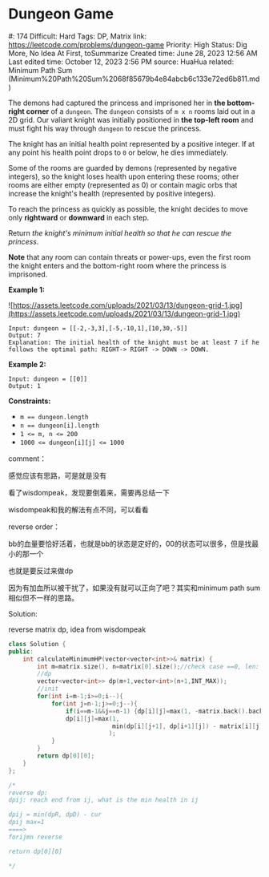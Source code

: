 # Dungeon Game

#: 174
Difficult: Hard
Tags: DP, Matrix
link: https://leetcode.com/problems/dungeon-game
Priority: High
Status: Dig More, No Idea At First, toSummarize
Created time: June 28, 2023 12:56 AM
Last edited time: October 12, 2023 2:56 PM
source: HuaHua
related: Minimum Path Sum (Minimum%20Path%20Sum%2068f85679b4e84abcb6c133e72ed6b811.md)

The demons had captured the princess and imprisoned her in **the bottom-right corner** of a `dungeon`. The `dungeon` consists of `m x n` rooms laid out in a 2D grid. Our valiant knight was initially positioned in **the top-left room** and must fight his way through `dungeon` to rescue the princess.

The knight has an initial health point represented by a positive integer. If at any point his health point drops to `0` or below, he dies immediately.

Some of the rooms are guarded by demons (represented by negative integers), so the knight loses health upon entering these rooms; other rooms are either empty (represented as 0) or contain magic orbs that increase the knight's health (represented by positive integers).

To reach the princess as quickly as possible, the knight decides to move only **rightward** or **downward** in each step.

Return *the knight's minimum initial health so that he can rescue the princess*.

**Note** that any room can contain threats or power-ups, even the first room the knight enters and the bottom-right room where the princess is imprisoned.

**Example 1:**

![https://assets.leetcode.com/uploads/2021/03/13/dungeon-grid-1.jpg](https://assets.leetcode.com/uploads/2021/03/13/dungeon-grid-1.jpg)

```
Input: dungeon = [[-2,-3,3],[-5,-10,1],[10,30,-5]]
Output: 7
Explanation: The initial health of the knight must be at least 7 if he follows the optimal path: RIGHT-> RIGHT -> DOWN -> DOWN.

```

**Example 2:**

```
Input: dungeon = [[0]]
Output: 1

```

**Constraints:**

- `m == dungeon.length`
- `n == dungeon[i].length`
- `1 <= m, n <= 200`
- `1000 <= dungeon[i][j] <= 1000`

comment：

感觉应该有思路，可是就是没有

看了wisdompeak，发现要倒着来，需要再总结一下

wisdompeak和我的解法有点不同，可以看看

reverse order：

bb的血量要恰好活着，也就是bb的状态是定好的，00的状态可以很多，但是找最小的那一个

也就是要反过来做dp

因为有加血所以被干扰了，如果没有就可以正向了吧？其实和minimum path sum相似但不一样的思路。

Solution:

reverse matrix dp, idea from wisdompeak

```cpp
class Solution {
public:
    int calculateMinimumHP(vector<vector<int>>& matrix) {
        int m=matrix.size(), n=matrix[0].size();//check case ==0, len: 1~200, val: -1e3~1e3
        //dp
        vector<vector<int>> dp(m+1,vector<int>(n+1,INT_MAX));
        //init
        for(int i=m-1;i>=0;i--){
            for(int j=n-1;j>=0;j--){
                if(i==m-1&&j==n-1) {dp[i][j]=max(1, -matrix.back().back()+1);continue;}
                dp[i][j]=max(1,
                             min(dp[i][j+1], dp[i+1][j]) - matrix[i][j]
                            );
            }
        }
        return dp[0][0];
    }
};

/*
reverse dp:
dpij: reach end from ij, what is the min health in ij

dpij = min(dpR, dpD) - cur
dpij max=1
====>
forijmn reverse

return dp[0][0] 

*/
```